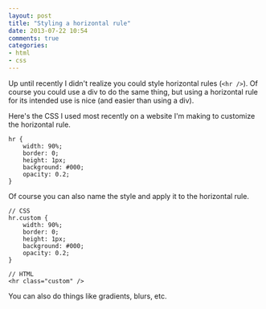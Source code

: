 ```yaml
---
layout: post
title: "Styling a horizontal rule"
date: 2013-07-22 10:54
comments: true
categories: 
- html
- css
---
```

Up until recently I didn't realize you could style horizontal rules (`<hr />`). Of course you could use a div to do the same thing, but using a horizontal rule for its intended use is nice (and easier than using a div).

Here's the CSS I used most recently on a website I'm making to customize the horizontal rule.

	hr {
		width: 90%;
		border: 0;
		height: 1px;
		background: #000;
		opacity: 0.2;
	}

Of course you can also name the style and apply it to the horizontal rule.

	// CSS
	hr.custom {
		width: 90%;
		border: 0;
		height: 1px;
		background: #000;
		opacity: 0.2;
	}

	// HTML
	<hr class="custom" />

You can also do things like gradients, blurs, etc.